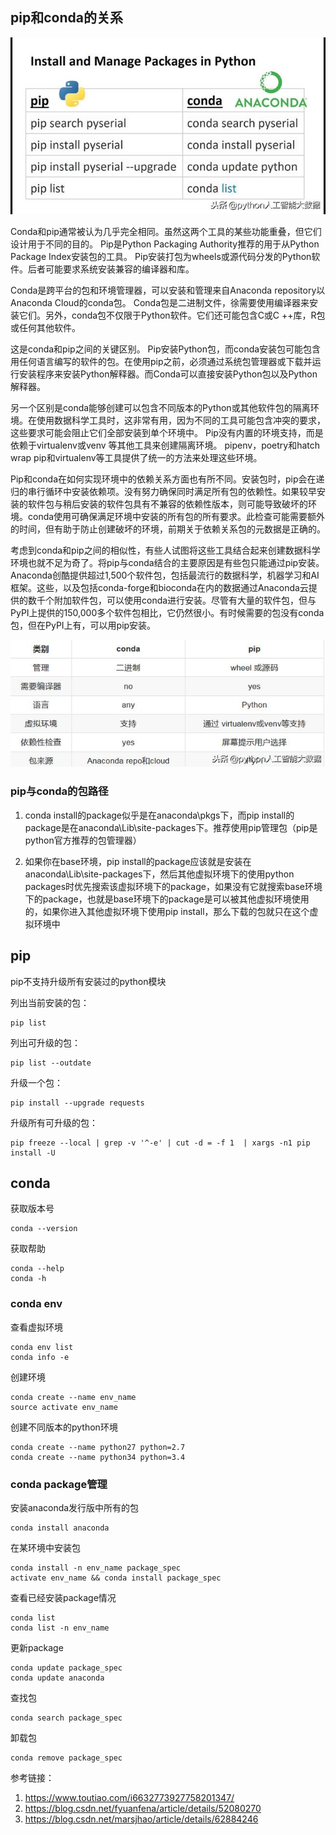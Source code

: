 

## pip和conda的关系

![python包管理工具：Conda和pip比较](img/pip_conda_imag1.jpeg)



Conda和pip通常被认为几乎完全相同。虽然这两个工具的某些功能重叠，但它们设计用于不同的目的。 Pip是Python Packaging Authority推荐的用于从Python Package Index安装包的工具。 Pip安装打包为wheels或源代码分发的Python软件。后者可能要求系统安装兼容的编译器和库。

Conda是跨平台的包和环境管理器，可以安装和管理来自Anaconda repository以 Anaconda Cloud的conda包。 Conda包是二进制文件，徐需要使用编译器来安装它们。另外，conda包不仅限于Python软件。它们还可能包含C或C ++库，R包或任何其他软件。

这是conda和pip之间的关键区别。 Pip安装Python包，而conda安装包可能包含用任何语言编写的软件的包。在使用pip之前，必须通过系统包管理器或下载并运行安装程序来安装Python解释器。而Conda可以直接安装Python包以及Python解释器。

另一个区别是conda能够创建可以包含不同版本的Python或其他软件包的隔离环境。在使用数据科学工具时，这非常有用，因为不同的工具可能包含冲突的要求，这些要求可能会阻止它们全部安装到单个环境中。 Pip没有内置的环境支持，而是依赖于virtualenv或venv 等其他工具来创建隔离环境。 pipenv，poetry和hatch wrap pip和virtualenv等工具提供了统一的方法来处理这些环境。

Pip和conda在如何实现环境中的依赖关系方面也有所不同。安装包时，pip会在递归的串行循环中安装依赖项。没有努力确保同时满足所有包的依赖性。如果较早安装的软件包与稍后安装的软件包具有不兼容的依赖性版本，则可能导致破坏的环境。conda使用可确保满足环境中安装的所有包的所有要求。此检查可能需要额外的时间，但有助于防止创建破坏的环境，前期关于依赖关系包的元数据是正确的。

考虑到conda和pip之间的相似性，有些人试图将这些工具结合起来创建数据科学环境也就不足为奇了。将pip与conda结合的主要原因是有些包只能通过pip安装。 Anaconda创酷提供超过1,500个软件包，包括最流行的数据科学，机器学习和AI框架。这些，以及包括conda-forge和bioconda在内的数据通过Anaconda云提供的数千个附加软件包，可以使用conda进行安装。尽管有大量的软件包，但与PyPI上提供的150,000多个软件包相比，它仍然很小。有时候需要的包没有conda包，但在PyPI上有，可以用pip安装。

![python_pip_vs_conda](img/pip_conda_image2.jpeg)



### pip与conda的包路径

1. conda install的package似乎是在anaconda\pkgs下，而pip install的package是在anaconda\Lib\site-packages下。推荐使用pip管理包（pip是python官方推荐的包管理器）

2. 如果你在base环境，pip install的package应该就是安装在anaconda\Lib\site-packages下，然后其他虚拟环境下的使用python packages时优先搜索该虚拟环境下的package，如果没有它就搜索base环境下的package，也就是base环境下的package是可以被其他虚拟环境使用的，如果你进入其他虚拟环境下使用pip install，那么下载的包就只在这个虚拟环境中



## pip

pip不支持升级所有安装过的python模块

列出当前安装的包：

```
pip list
```

列出可升级的包：

```
pip list --outdate
```

升级一个包：

```
pip install --upgrade requests
```

升级所有可升级的包：

```
pip freeze --local | grep -v '^-e' | cut -d = -f 1  | xargs -n1 pip install -U
```





## conda

获取版本号

```
conda --version
```



获取帮助

```
conda --help
conda -h
```



### conda env

查看虚拟环境

```
conda env list
conda info -e
```



创建环境

```
conda create --name env_name
source activate env_name
```



创建不同版本的python环境

```
conda create --name python27 python=2.7
conda create --name python34 python=3.4
```





### conda package管理

安装anaconda发行版中所有的包

```
conda install anaconda
```



在某环境中安装包

```
conda install -n env_name package_spec 
activate env_name && conda install package_spec
```



查看已经安装package情况

```
conda list	
conda list -n env_name
```



更新package

```
conda update package_spec
conda update anaconda
```

 查找包

```
conda search package_spec
```

 卸载包

```
conda remove package_spec
```







参考链接：

1. https://www.toutiao.com/i6632773927758201347/
2. https://blog.csdn.net/fyuanfena/article/details/52080270
3. https://blog.csdn.net/marsjhao/article/details/62884246
